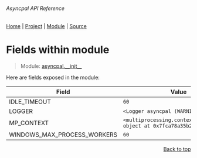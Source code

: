 ###### Asyncpal API Reference
[Home](/docs/api/README.md) | [Project](/README.md) | [Module](/docs/api/modules/asyncpal/__init__/README.md) | [Source](/asyncpal/__init__.py)

# Fields within module
> Module: [asyncpal.\_\_init\_\_](/docs/api/modules/asyncpal/__init__/README.md)

Here are fields exposed in the module:

| Field | Value |
| --- | --- |
| IDLE\_TIMEOUT | `60` |
| LOGGER | `<Logger asyncpal (WARNING)>` |
| MP\_CONTEXT | `<multiprocessing.context.SpawnContext object at 0x7fca78a35b20>` |
| WINDOWS\_MAX\_PROCESS\_WORKERS | `60` |

<p align="right"><a href="#asyncpal-api-reference">Back to top</a></p>
